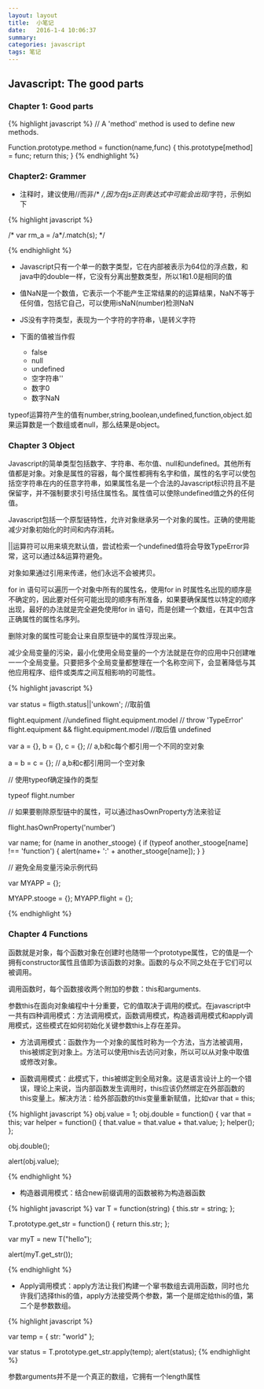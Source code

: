 ```yaml
---
layout: layout
title:  小笔记
date:   2016-1-4 10:06:37
summary:
categories: javascript
tags: 笔记
---
```


## Javascript: The good parts

### Chapter 1: Good parts

{% highlight javascript %}
// A 'method' method is used to define new methods.

Function.prototype.method = function(name,func) {
    this.prototype[method] = func;
    return this;
}
{% endhighlight %}

### Chapter2: Grammer

- 注释时，建议使用//而非/* */,因为在js正则表达式中可能会出现*/字符，示例如下

{% highlight javascript %}

/*
    var rm_a = /a*/.match(s);
 */

{% endhighlight %}

- Javascript只有一个单一的数字类型，它在内部被表示为64位的浮点数，和java中的double一样，它没有分离出整数类型，所以1和1.0是相同的值

- 值NaN是一个数值，它表示一个不能产生正常结果的的运算结果，NaN不等于任何值，包括它自己，可以使用isNaN(number)检测NaN

- JS没有字符类型，表现为一个字符的字符串，\是转义字符

- 下面的值被当作假
    - false
    - null
    - undefined
    - 空字符串''
    - 数字0
    - 数字NaN

typeof运算符产生的值有number,string,boolean,undefined,function,object.如果运算数是一个数组或者null，那么结果是object。


### Chapter 3 Object

Javascript的简单类型包括数字、字符串、布尔值、null和undefined。其他所有值都是对象。对象是属性的容器，每个属性都拥有名字和值，属性的名字可以使包括空字符串在内的任意字符串，如果属性名是一个合法的Javascript标识符且不是保留字，并不强制要求引号括住属性名。属性值可以使除undefined值之外的任何值。

Javascript包括一个原型链特性，允许对象继承另一个对象的属性。正确的使用能减少对象初始化的时间和内存消耗。

||运算符可以用来填充默认值，尝试检索一个undefined值将会导致TypeError异常，这可以通过&&运算符避免。

对象如果通过引用来传递，他们永远不会被拷贝。


for in 语句可以遍历一个对象中所有的属性名，使用for in 时属性名出现的顺序是不确定的，因此要对任何可能出现的顺序有所准备，如果要确保属性以特定的顺序出现，最好的办法就是完全避免使用for in 语句，而是创建一个数组，在其中包含正确属性的属性名序列。

删除对象的属性可能会让来自原型链中的属性浮现出来。

减少全局变量的污染，最小化使用全局变量的一个方法就是在你的应用中只创建唯一一个全局变量。只要把多个全局变量都整理在一个名称空间下，会显著降低与其他应用程序、组件或类库之间互相影响的可能性。


{% highlight javascript %}

var status = fligth.status||'unkown';   //取前值

flight.equipment  //undefined
flight.equipment.model  // throw 'TypeError'
flight.equipment && flight.equipment.model  //取后值 undefined

var a = {}, b = {}, c = {};   // a,b和c每个都引用一个不同的空对象

a = b = c = {};  // a,b和c都引用同一个空对象

// 使用typeof确定操作的类型

typeof flight.number

// 如果要剔除原型链中的属性，可以通过hasOwnProperty方法来验证

flight.hasOwnProperty('number')

var name;
for (name in another_stooge) {
    if (typeof another_stooge[name] !== 'function') {
    alert(name+ ':' + another_stooge[name]);
}
}


// 避免全局变量污染示例代码

var MYAPP = {};

MYAPP.stooge = {};
MYAPP.flight = {};

{% endhighlight %}


### Chapter 4 Functions

函数就是对象，每个函数对象在创建时也随带一个prototype属性，它的值是一个拥有constructor属性且值即为该函数的对象。函数的与众不同之处在于它们可以被调用。

调用函数时，每个函数接收两个附加的参数：this和arguments.

参数this在面向对象编程中十分重要，它的值取决于调用的模式。在javascript中一共有四种调用模式：方法调用模式，函数调用模式，构造器调用模式和apply调用模式，这些模式在如何初始化关键参数this上存在差异。

- 方法调用模式：函数作为一个对象的属性时称为一个方法，当方法被调用，this被绑定到对象上。方法可以使用this去访问对象，所以可以从对象中取值或修改对象。

- 函数调用模式：此模式下，this被绑定到全局对象。这是语言设计上的一个错误，理论上来说，当内部函数发生调用时，this应该仍然绑定在外部函数的this变量上。解决方法：给外部函数的this变量重新赋值，比如var that = this;

{% highlight javascript %}
obj.value = 1;
obj.double = function() {
    var that = this;
    var helper = function() {
    that.value = that.value + that.value;
};
    helper();
};

obj.double();

alert(obj.value);

{% endhighlight %}

- 构造器调用模式：结合new前缀调用的函数被称为构造器函数

{% highlight javascript %}
var T = function(string) {
    this.str = string;
};

T.prototype.get_str = function() {
    return this.str;
};

var myT = new T("hello");

alert(myT.get_str());


{% endhighlight %}

- Apply调用模式：apply方法让我们构建一个窜书数组去调用函数，同时也允许我们选择this的值，apply方法接受两个参数，第一个是绑定给this的值，第二个是参数数组。

{% highlight javascript %}

var temp = {
    str: "world"
};

var status = T.prototype.get_str.apply(temp);
alert(status);
{% endhighlight %}




参数arguments并不是一个真正的数组，它拥有一个length属性
